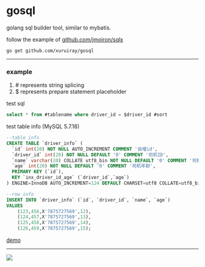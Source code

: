 # gosql

golang sql builder tool, similar to mybatis.

follow the example of <a href="http://github.com/jmoiron/sqlx/">github.com/jmoiron/sqlx</a>

```
go get github.com/xuruiray/gosql
```
---
### example

1. \# represents string splicing
2. $  represents prepare statement placeholder

 test sql
```sql
select * from #tablename where driver_id = $driver_id #sort
```

test table info (MySQL 5.7.18)
```sql
--table info
CREATE TABLE `driver_info` (
  `id` int(20) NOT NULL AUTO_INCREMENT COMMENT '自增id',
  `driver_id` int(20) NOT NULL DEFAULT '0' COMMENT '司机ID',
  `name` varchar(20) COLLATE utf8_bin NOT NULL DEFAULT '0' COMMENT '司机姓名',
  `age` int(20) NOT NULL DEFAULT '0' COMMENT '司机年龄',
  PRIMARY KEY (`id`),
  KEY `inx_driver_id_age` (`driver_id`,`age`)
) ENGINE=InnoDB AUTO_INCREMENT=124 DEFAULT CHARSET=utf8 COLLATE=utf8_bin;

--row info
INSERT INTO `driver_info` (`id`, `driver_id`, `name`, `age`)
VALUES
	(123,456,X'7875727569',12),
	(124,457,X'7875727569',13),
	(125,458,X'7875727569',14),
	(126,459,X'7875727569',15);
```
[demo](https://github.com/Xu-Rui/gosql/blob/master/executor_test.go)

---

![](http://photo.rhymecode.com/%E6%8F%92%E5%9B%BE/icon.png)
